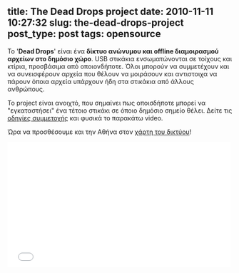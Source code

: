 title: The Dead Drops project
date: 2010-11-11 10:27:32
slug: the-dead-drops-project
post_type: post
tags: opensource
---

Το '**Dead Drops**' είναι ένα **δίκτυο ανώνυμου και offline διαμοιρασμού αρχείων στο δημόσιο χώρο**. USB στικάκια ενσωματώνονται σε τοίχους και κτίρια, προσβάσιμα από οποιονδήποτε. Όλοι μπορούν να συμμετέχουν και να συνεισφέρουν αρχεία που θέλουν να μοιράσουν και αντιστοιχα να πάρουν όποια αρχεία υπάρχουν ήδη στα στικάκια από άλλους ανθρώπους.

Το project είναι ανοιχτό, που σημαίνει πως οποισδήποτε μπορεί να "εγκαταστήσει" ένα τέτοιο στικάκι σε όποιο δημόσιο σημείο θέλει. Δείτε τις [οδηγίες συμμετοχής](http://deaddrops.com/participate) και φυσικά το παρακάτω video.

Ώρα να προσθέσουμε και την Αθήνα στον [χάρτη του δικτύου](http://deaddrops.com/dead-drops/db-map/)!

<iframe src="//player.vimeo.com/video/16620712" width="500" height="281" frameborder="0" webkitallowfullscreen mozallowfullscreen allowfullscreen></iframe>
